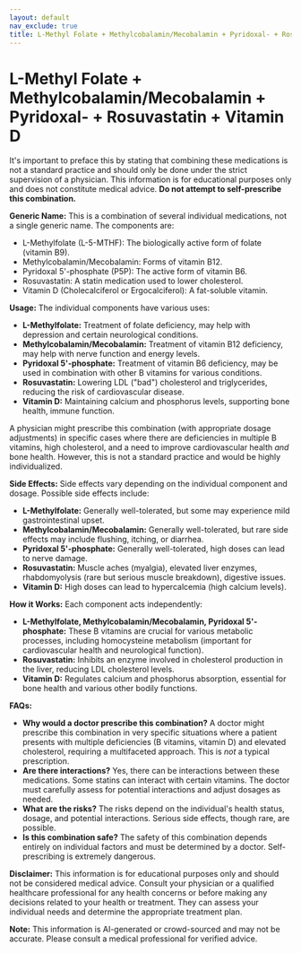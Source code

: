 ```yaml
---
layout: default
nav_exclude: true
title: L-Methyl Folate + Methylcobalamin/Mecobalamin + Pyridoxal- + Rosuvastatin + Vitamin D
---
```


# L-Methyl Folate + Methylcobalamin/Mecobalamin + Pyridoxal- + Rosuvastatin + Vitamin D

It's important to preface this by stating that combining these medications is not a standard practice and should only be done under the strict supervision of a physician.  This information is for educational purposes only and does not constitute medical advice.  **Do not attempt to self-prescribe this combination.**

**Generic Name:**  This is a combination of several individual medications, not a single generic name.  The components are:

* L-Methylfolate (L-5-MTHF):  The biologically active form of folate (vitamin B9).
* Methylcobalamin/Mecobalamin:  Forms of vitamin B12.
* Pyridoxal 5'-phosphate (P5P):  The active form of vitamin B6.
* Rosuvastatin: A statin medication used to lower cholesterol.
* Vitamin D (Cholecalciferol or Ergocalciferol): A fat-soluble vitamin.

**Usage:**  The individual components have various uses:

* **L-Methylfolate:** Treatment of folate deficiency, may help with depression and certain neurological conditions.
* **Methylcobalamin/Mecobalamin:** Treatment of vitamin B12 deficiency, may help with nerve function and energy levels.
* **Pyridoxal 5'-phosphate:** Treatment of vitamin B6 deficiency, may be used in combination with other B vitamins for various conditions.
* **Rosuvastatin:** Lowering LDL ("bad") cholesterol and triglycerides, reducing the risk of cardiovascular disease.
* **Vitamin D:** Maintaining calcium and phosphorus levels, supporting bone health, immune function.


A physician might prescribe this combination (with appropriate dosage adjustments) in specific cases where there are deficiencies in multiple B vitamins, high cholesterol, and a need to improve cardiovascular health *and* bone health.  However, this is not a standard practice and would be highly individualized.

**Side Effects:** Side effects vary depending on the individual component and dosage.  Possible side effects include:

* **L-Methylfolate:**  Generally well-tolerated, but some may experience mild gastrointestinal upset.
* **Methylcobalamin/Mecobalamin:**  Generally well-tolerated, but rare side effects may include flushing, itching, or diarrhea.
* **Pyridoxal 5'-phosphate:**  Generally well-tolerated, high doses can lead to nerve damage.
* **Rosuvastatin:** Muscle aches (myalgia), elevated liver enzymes, rhabdomyolysis (rare but serious muscle breakdown), digestive issues.
* **Vitamin D:**  High doses can lead to hypercalcemia (high calcium levels).


**How it Works:** Each component acts independently:

* **L-Methylfolate, Methylcobalamin/Mecobalamin, Pyridoxal 5'-phosphate:** These B vitamins are crucial for various metabolic processes, including homocysteine metabolism (important for cardiovascular health and neurological function).
* **Rosuvastatin:** Inhibits an enzyme involved in cholesterol production in the liver, reducing LDL cholesterol levels.
* **Vitamin D:** Regulates calcium and phosphorus absorption, essential for bone health and various other bodily functions.


**FAQs:**

* **Why would a doctor prescribe this combination?**  A doctor might prescribe this combination in very specific situations where a patient presents with multiple deficiencies (B vitamins, vitamin D) and elevated cholesterol,  requiring a multifaceted approach.  This is *not* a typical prescription.
* **Are there interactions?** Yes, there can be interactions between these medications. Some statins can interact with certain vitamins. The doctor must carefully assess for potential interactions and adjust dosages as needed.
* **What are the risks?**  The risks depend on the individual's health status, dosage, and potential interactions.  Serious side effects, though rare, are possible.
* **Is this combination safe?**  The safety of this combination depends entirely on individual factors and must be determined by a doctor. Self-prescribing is extremely dangerous.


**Disclaimer:** This information is for educational purposes only and should not be considered medical advice. Consult your physician or a qualified healthcare professional for any health concerns or before making any decisions related to your health or treatment.  They can assess your individual needs and determine the appropriate treatment plan.


**Note:** This information is AI-generated or crowd-sourced and may not be accurate. Please consult a medical professional for verified advice.